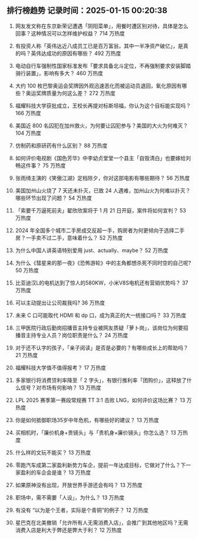 
## 排行榜趋势 记录时间：2025-01-15 00:20:38
  
  1. 网友发文称在东京新荣记遭遇「阴阳菜单」，用餐时遭区别对待，具体是怎么回事？这种情况可以怎样维护权益？ 714 万热度
    
  2. 有投资人称「英伟达近八成员工已是百万富翁，其中一半净资产破亿」，是真的吗？英伟达成功的原因有哪些？ 492 万热度
    
  3. 电动自行车强制性国家标准发布「要求具备北斗定位，不再强制要求安装脚踏骑行装置」，影响有多大？ 460 万热度
    
  4. 大约 100 枚巴黎奥运会奖牌因外观迅速恶化而被运动员退回，氧化原因有哪些？奥运奖牌质量为何这么差？ 272 万热度
    
  5. 福耀科技大学获批成立，王校长再提对标斯坦福，你认为这个目标能实现吗？ 166 万热度
    
  6. 美国近 800 名囚犯在加州救火，为何要让囚犯参与？美国的大火为何难灭？ 104 万热度
    
  7. 仿制药和原研药有什么区别？ 88 万热度
    
  8. 如何评价电视剧《国色芳华》中李幼贞堂堂一个县主「自毁清白」也要嫁给刘畅这件事？ 75 万热度
    
  9. 张雨绮主演的《笑傲江湖》定档除夕，你对这部电影有哪些期待？ 56 万热度
    
  10. 美国加州山火烧了 7 天还未扑灭，已致 24 人遇难，加州山火为何难以扑灭？哪些环节出现了问题？ 54 万热度
    
  11. 「索要千万逼死前夫」翟欣欣案将于 1 月 21 日开庭，案件将如何宣判？ 53 万热度
    
  12. 2024 年全国多个城市二手房成交反超一手，购房者为何更倾向于选择二手房？一手卖不过二手，意味着什么？ 52 万热度
    
  13. 为什么中国人讲英语特别爱用 just、actually、maybe？ 52 万热度
    
  14. 为什么《彗星来的那一夜》《恐怖游轮》中的主角都想杀死不同时空的自己呢? 50 万热度
    
  15. 比亚迪汉L的电机达到了惊人的580KW，小米V8S电机还有营销优势吗？ 37 万热度
    
  16. 可以主动提出让公司裁我吗? 36 万热度
    
  17. 未来 C 口可能取代 HDMI 和 dp 口，成为真正的大一统接口吗？ 33 万热度
    
  18. 三甲医院行政后勤岗招播音主持专业被网友质疑「萝卜岗」，该岗位为何要招播音主持专业人员？岗位职责是什么？ 24 万热度
    
  19. 对于还不认字的孩子，「亲子阅读」是否是必要的？有哪些成长上的帮助吗？ 21 万热度
    
  20. 福耀科技大学值不值得报考？ 17 万热度
    
  21. 多家银行将消费贷利率降至「 2 字头」，有银行推利率「团购价」，这释放了什么信号？对市场有何影响？ 13 万热度
    
  22. LPL 2025 赛季第一赛段常规赛 TT 3:1 击败 LNG，如何评价这场比赛？ 13 万热度
    
  23. 你是如何抵御职场35岁中年危机，有哪些好的建议？ 13 万热度
    
  24. 买相机时，「廉价机身+贵镜头」与「贵机身+廉价镜头」你怎么选？ 13 万热度
    
  25. 什么样的文玩不能买？ 13 万热度
    
  26. 零跑汽车成第二家盈利新势力车企，提前一年达成目标，它做对了什么？下一家盈利的车企会是谁？ 13 万热度
    
  27. 如果原神没有出现，开放世界手游还会有吗？ 13 万热度
    
  28. 职场中，需不需要「人设」，为什么？ 13 万热度
    
  29. 有没有 “以为是个王者，实际是个青铜”的例子？ 12 万热度
    
  30. 星巴克在北美撤销「允许所有人无需消费入店」，会推广到其他地区吗？无需消费入店是利大于弊还是弊大于利？ 12 万热度
    